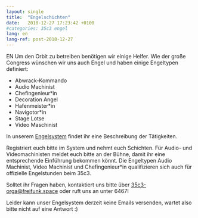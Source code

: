 ```yaml
---
layout: single
title:  "Engelschichten"
date:   2018-12-27 17:23:42 +0100
#categories: 35c3 engel
lang: en
lang-ref: post-2018-12-27
---
```

EN
Um den Orbit zu betreiben benötigen wir einige Helfer. Wie der große Congress wünschen wir uns auch Engel und haben einige Engeltypen definiert:

* Abwrack-Kommando				
* Audio Machinist
* Chefingenieur*in				
* Decoration Angel				
* Hafenmeister*in
* Navigotor*in				
* Stage Lotse
* Video Maschinist

In unserem [Engelsystem](https://engelsystem.oio.social/angeltypes?action=about) findet ihr eine Beschreibung der Tätigkeiten.

Registriert euch bitte im System und nehmt euch Schichten. Für Audio- und Videomachinisten meldet euch bitte an der Bühne, damit ihr eine entsprechende Einführung bekommen könnt. Die Engeltypen Audio Machinist, Video Machinist und Chefingenieur*in qualifizieren sich auch für offizielle Engelstunden beim 35c3.

Solltet ihr Fragen haben, kontaktiert uns bitte über 35c3-orga@freifunk.space oder ruft uns an unter 6467!

Leider kann unser Engelsystem derzeit keine Emails versenden, wartet also bitte nicht auf eine Antwort :)
